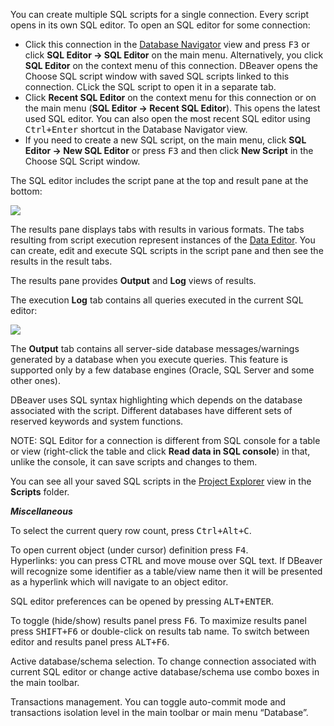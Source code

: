 You can create multiple SQL scripts for a single connection. Every script opens in its own SQL editor. 
To open an SQL editor for some connection:
* Click this connection in the [Database Navigator](https://github.com/serge-rider/dbeaver/wiki/Database-Navigator) view and press <kbd>F3</kbd> or click **SQL Editor -> SQL Editor** on the main menu. Alternatively, you click **SQL Editor** on the context menu of this connection. DBeaver opens the Choose SQL script window with saved SQL scripts linked to this connection. CLick the SQL script to open it in a separate tab.
* Click **Recent SQL Editor** on the context menu for this connection or on the main menu (**SQL Editor -> Recent SQL Editor**). This opens the latest used SQL editor. You can also open the most recent SQL editor using <kbd>Ctrl+Enter</kbd> shortcut in the Database Navigator view.
* If you need to create a new SQL script, on the main menu, click **SQL Editor -> New SQL Editor** or press <kbd>F3</kbd> and then click **New Script** in the Choose SQL Script window. 

The SQL editor includes the script pane at the top and result pane at the bottom:

<img src="https://www.dropbox.com/s/3ayxw9jpyr0cmqk/SQL%20Editor.png?raw=1"/>

The results pane displays tabs with results in various formats. The tabs resulting from script execution represent instances of the [Data Editor](https://github.com/serge-rider/dbeaver/wiki/Data-Editor). You can create, edit and execute SQL scripts in the script pane and then see the results in the result tabs. 

The results pane provides **Output** and **Log** views of results.

The execution **Log** tab contains all queries executed in the current SQL editor:

<img src="https://www.dropbox.com/s/ekzurywnka79r2c/Execution%20log.png?raw=1"/>

The **Output** tab contains all server-side database messages/warnings generated by a database when you execute queries. This feature is supported only by a few database engines (Oracle, SQL Server and some other ones). 

DBeaver uses SQL syntax highlighting which depends on the database associated with the script. Different databases have different sets of reserved keywords and system functions.

NOTE: SQL Editor for a connection is different from SQL console for a table or view (right-click the table and click **Read data in SQL console**) in that, unlike the console, it can save scripts and changes to them.

You can see all your saved SQL scripts in the [Project Explorer](https://github.com/serge-rider/dbeaver/wiki/Project-Explorer) view in the **Scripts** folder.

***Miscellaneous***

To select the current query row count, press <kbd>Ctrl+Alt+C</kbd>.  

To open current object (under cursor) definition press <kbd>F4</kbd>.  
Hyperlinks: you can press CTRL and move mouse over SQL text. If DBeaver will recognize some identifier as a table/view name then it will be presented as a hyperlink which will navigate to an object editor.  


SQL editor preferences can be opened by pressing <kbd>ALT+ENTER</kbd>.

To toggle (hide/show) results panel press <kbd>F6</kbd>.
To maximize results panel press <kbd>SHIFT+F6</kbd> or double-click on results tab name.
To switch between editor and results panel press <kbd>ALT+F6</kbd>.

Active database/schema selection. To change connection associated with current SQL editor or change active database/schema use combo boxes in the main toolbar.

Transactions management. You can toggle auto-commit mode and transactions isolation level in the main toolbar or main menu “Database”. 
